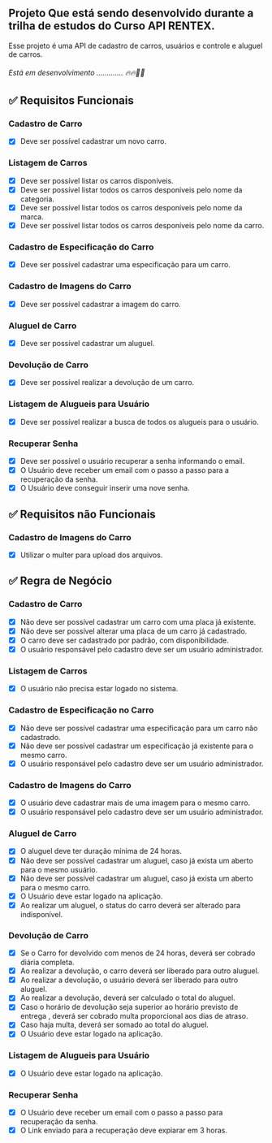 ## Projeto Que está sendo desenvolvido durante a trilha de estudos do Curso API RENTEX.

Esse projeto é uma API de cadastro de carros, usuários e controle e aluguel de carros.
###### Está em desenvolvimento ............. 🔥🔥🚀🚀

## :white_check_mark: Requisitos Funcionais
### Cadastro de Carro
- [x] Deve ser possível cadastrar um novo carro.
### Listagem de Carros
- [x] Deve ser possível listar os carros disponíveis.
- [x] Deve ser possível listar todos os carros desponíveis pelo nome da categoria.
- [x] Deve ser possível listar todos os carros desponíveis pelo nome da marca.
- [x] Deve ser possível listar todos os carros desponíveis pelo nome da carro.
### Cadastro de Especificação do Carro
- [x] Deve ser possível cadastrar uma especificação para um carro.
### Cadastro de Imagens do Carro
- [x] Deve ser possível cadastrar a imagem do carro.
### Aluguel de Carro
- [x] Deve ser possível cadastrar um aluguel.
### Devolução de Carro
- [x] Deve ser possível realizar a devolução de um carro.
### Listagem de Alugueis para Usuário
- [x] Deve ser possível realizar a busca de todos os alugueis para o usuário.
### Recuperar Senha
- [x] Deve ser possível o usuário recuperar a senha informando o email.
- [x] O Usuário deve receber um email com o passo a passo para a recuperação da senha.
- [x] O Usuário deve conseguir inserir uma nove senha.
## :white_check_mark: Requisitos não Funcionais
### Cadastro de Imagens do Carro
- [x] Utilizar o multer para upload dos arquivos.
## :white_check_mark: Regra de Negócio
### Cadastro de Carro
- [x] Não deve ser possível cadastrar um carro com uma placa já existente.
- [x] Não deve ser possível alterar uma placa de um carro já cadastrado.
- [x] O carro deve ser cadastrado por padrão, com disponibilidade.
- [x] O usuário responsável pelo cadastro deve ser um usuário administrador.
### Listagem de Carros
- [x] O usuário não precisa estar logado no sistema.
### Cadastro de Especificação no Carro
- [x] Não deve ser possível cadastrar uma especificação para um carro não cadastrado.
- [x] Não deve ser possível cadastrar um especificação já existente para o mesmo carro.
- [x] O usuário responsável pelo cadastro deve ser um usuário administrador.
### Cadastro de Imagens do Carro
- [x] O usuário deve cadastrar mais de uma imagem para o mesmo carro.
- [x] O usuário responsável pelo cadastro deve ser um usuário administrador.
### Aluguel de Carro
- [x] O aluguel deve ter duração mínima de 24 horas.
- [x] Não deve ser possível cadastrar um aluguel, caso já exista um aberto para o mesmo usuário.
- [x] Não deve ser possível cadastrar um aluguel, caso já exista um aberto para o mesmo carro.
- [x] O Usuário deve estar logado na aplicação.
- [x] Ao realizar um aluguel, o status do carro deverá ser alterado para indisponível.
### Devolução de Carro
- [x] Se o Carro for devolvido com menos de 24 horas, deverá ser cobrado diária completa.
- [x] Ao realizar a devolução, o carro deverá ser liberado para outro aluguel.
- [x] Ao realizar a devolução, o usuário deverá ser liberado para outro aluguel.
- [x] Ao realizar a devolução, deverá ser calculado o total do aluguel.
- [x] Caso o horário de devolução seja superior ao horário previsto de entrega , deverá ser cobrado multa proporcional aos dias de atraso.
- [x] Caso haja multa, deverá ser somado ao total do aluguel.
- [x] O Usuário deve estar logado na aplicação.
### Listagem de Alugueis para Usuário
- [x] O Usuário deve estar logado na aplicação.
### Recuperar Senha 
- [x] O Usuário deve receber um email com o passo a passo para recuperação da senha.
- [x] O Link enviado para a recuperação deve expiarar em 3 horas.